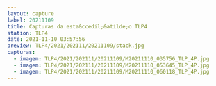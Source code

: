 ```yaml
---
layout: capture
label: 20211109
title: Capturas da esta&ccedil;&atilde;o TLP4
station: TLP4
date: 2021-11-10 03:57:56
preview: TLP4/2021/202111/20211109/stack.jpg
capturas:
  - imagem: TLP4/2021/202111/20211109/M20211110_035756_TLP_4P.jpg
  - imagem: TLP4/2021/202111/20211109/M20211110_053645_TLP_4P.jpg
  - imagem: TLP4/2021/202111/20211109/M20211110_060118_TLP_4P.jpg
---
```

